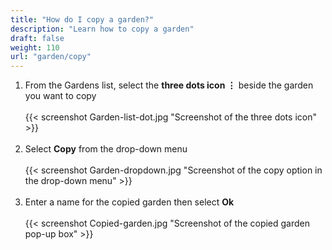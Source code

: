 ```yaml
---
title: "How do I copy a garden?"
description: "Learn how to copy a garden"
draft: false
weight: 110
url: "garden/copy"
---
```


1. From the Gardens list, select the **three dots icon ⋮** beside the garden you want to copy<br /><br />
{{< screenshot Garden-list-dot.jpg "Screenshot of the three dots icon" >}}<br /><br />
2. Select **Copy** from the drop-down menu<br /><br />
{{< screenshot Garden-dropdown.jpg "Screenshot of the copy option in the drop-down menu" >}}<br /><br />
3. Enter a name for the copied garden then select **Ok**<br /><br />
{{< screenshot Copied-garden.jpg "Screenshot of the copied garden pop-up box" >}}<br /><br />
